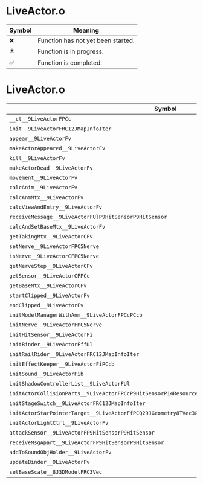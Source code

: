 # LiveActor.o
| Symbol | Meaning 
| ------------- | ------------- 
| :x: | Function has not yet been started. 
| :eight_pointed_black_star: | Function is in progress. 
| :white_check_mark: | Function is completed. 


# LiveActor.o
| Symbol | Decompiled? |
| ------------- | ------------- |
| `__ct__9LiveActorFPCc` | :x: |
| `init__9LiveActorFRC12JMapInfoIter` | :white_check_mark: |
| `appear__9LiveActorFv` | :white_check_mark: |
| `makeActorAppeared__9LiveActorFv` | :white_check_mark: |
| `kill__9LiveActorFv` | :white_check_mark: |
| `makeActorDead__9LiveActorFv` | :x: |
| `movement__9LiveActorFv` | :x: |
| `calcAnim__9LiveActorFv` | :x: |
| `calcAnmMtx__9LiveActorFv` | :x: |
| `calcViewAndEntry__9LiveActorFv` | :x: |
| `receiveMessage__9LiveActorFUlP9HitSensorP9HitSensor` | :x: |
| `calcAndSetBaseMtx__9LiveActorFv` | :x: |
| `getTakingMtx__9LiveActorCFv` | :white_check_mark: |
| `setNerve__9LiveActorFPC5Nerve` | :white_check_mark: |
| `isNerve__9LiveActorCFPC5Nerve` | :white_check_mark: |
| `getNerveStep__9LiveActorCFv` | :white_check_mark: |
| `getSensor__9LiveActorCFPCc` | :white_check_mark: |
| `getBaseMtx__9LiveActorCFv` | :white_check_mark: |
| `startClipped__9LiveActorFv` | :x: |
| `endClipped__9LiveActorFv` | :x: |
| `initModelManagerWithAnm__9LiveActorFPCcPCcb` | :white_check_mark: |
| `initNerve__9LiveActorFPC5Nerve` | :white_check_mark: |
| `initHitSensor__9LiveActorFi` | :white_check_mark: |
| `initBinder__9LiveActorFffUl` | :x: |
| `initRailRider__9LiveActorFRC12JMapInfoIter` | :white_check_mark: |
| `initEffectKeeper__9LiveActorFiPCcb` | :x: |
| `initSound__9LiveActorFib` | :x: |
| `initShadowControllerList__9LiveActorFUl` | :white_check_mark: |
| `initActorCollisionParts__9LiveActorFPCcP9HitSensorP14ResourceHolderPA4_fbb` | :x: |
| `initStageSwitch__9LiveActorFRC12JMapInfoIter` | :white_check_mark: |
| `initActorStarPointerTarget__9LiveActorFfPCQ29JGeometry8TVec3&lt;f&gt;PA4_fQ29JGeometry8TVec3&lt;f&gt;` | :x: |
| `initActorLightCtrl__9LiveActorFv` | :white_check_mark: |
| `attackSensor__9LiveActorFP9HitSensorP9HitSensor` | :white_check_mark: |
| `receiveMsgApart__9LiveActorFP9HitSensorP9HitSensor` | :white_check_mark: |
| `addToSoundObjHolder__9LiveActorFv` | :x: |
| `updateBinder__9LiveActorFv` | :x: |
| `setBaseScale__8J3DModelFRC3Vec` | :x: |
